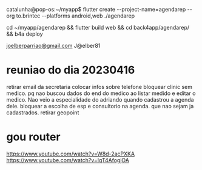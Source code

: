catalunha@pop-os:~/myapp$ flutter create --project-name=agendarep --org to.brintec --platforms android,web ./agendarep

cd ~/myapp/agendarep && flutter build web && cd back4app/agendarep/ && b4a deploy

joelberparriao@gmail.com
J@elber81


# reuniao do dia 20230416
retirar email da secretaria
colocar infos sobre telefone
bloquear clinic sem medico.
pq nao buscou dados do end do medico ao listar medido e editar o medico.
Nao veio a especialidade do adriando quando cadastrou a agenda dele.
bloquear a escolha de esp e consultorio na agenda. que nao sejam ja cadastrados.
retirar geopoint



# gou router
https://www.youtube.com/watch?v=W8d-2acPXKA
https://www.youtube.com/watch?v=IqT4AfogjOA